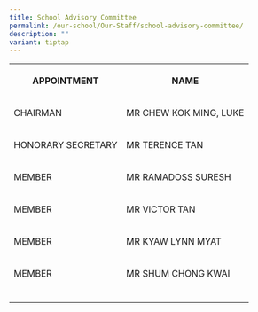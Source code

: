 ```yaml
---
title: School Advisory Committee
permalink: /our-school/Our-Staff/school-advisory-committee/
description: ""
variant: tiptap
---
```

<table style="minWidth: 50px">
<colgroup>
<col>
<col>
</colgroup>
<tbody>
<tr>
<th rowspan="1" colspan="1">
<p>APPOINTMENT</p>
</th>
<th rowspan="1" colspan="1">
<p>NAME</p>
</th>
</tr>
<tr>
<td rowspan="1" colspan="1">
<p>CHAIRMAN</p>
</td>
<td rowspan="1" colspan="1">
<p>MR CHEW KOK MING, LUKE</p>
</td>
</tr>
<tr>
<td rowspan="1" colspan="1">
<p>HONORARY&nbsp;SECRETARY</p>
</td>
<td rowspan="1" colspan="1">
<p>MR TERENCE TAN</p>
</td>
</tr>
<tr>
<td rowspan="1" colspan="1">
<p>MEMBER</p>
</td>
<td rowspan="1" colspan="1">
<p>MR RAMADOSS SURESH</p>
</td>
</tr>
<tr>
<td rowspan="1" colspan="1">
<p>MEMBER</p>
</td>
<td rowspan="1" colspan="1">
<p>MR VICTOR TAN</p>
</td>
</tr>
<tr>
<td rowspan="1" colspan="1">
<p>MEMBER</p>
</td>
<td rowspan="1" colspan="1">
<p>MR KYAW LYNN MYAT</p>
</td>
</tr>
<tr>
<td rowspan="1" colspan="1">
<p>MEMBER</p>
</td>
<td rowspan="1" colspan="1">
<p>MR SHUM CHONG KWAI</p>
</td>
</tr>
<tr>
<td rowspan="1" colspan="1">
<p></p>
</td>
<td rowspan="1" colspan="1">
<p></p>
</td>
</tr>
</tbody>
</table>
<p></p>